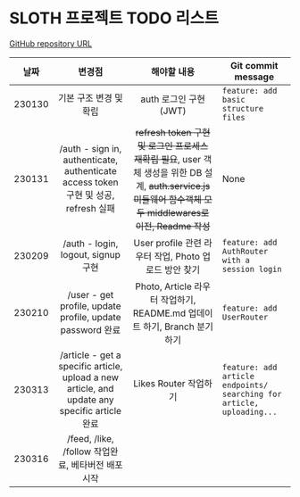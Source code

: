 # SLOTH 프로젝트 TODO 리스트

[GitHub repository URL](https://github.com/kcdevdes/Sloth-server)

날짜 | 변경점 | 해야할 내용 | Git commit message 
---|:---:|:---:|---
230130 | 기본 구조 변경 및 확립 | auth 로그인 구현 (JWT) | `feature: add basic structure files`
230131 | /auth - sign in, authenticate, authenticate access token 구현 및 성공, refresh 실패 | ~~refresh token 구현 및 로그인 프로세스 재확립 필요~~, user 객체 생성을 위한 DB 설계, ~~auth.service.js 미들웨어 함수객체 모두 middlewares로 이전, Readme 작성~~ | None
230209 | /auth - login, logout, signup 구현| User profile 관련 라우터 작업, Photo 업로드 방안 찾기 | `feature: add AuthRouter with a session login`
230210 | /user - get profile, update profile, update password 완료 | Photo, Article 라우터 작업하기, README.md 업데이트 하기, Branch 분기하기 | `feature: add UserRouter`
230313 | /article - get a specific article, upload a new article, and update any specific article 완료 | Likes Router 작업하기 | `feature: add article endpoints/ searching for article, uploading...`
230316 | /feed, /like, /follow 작업완료, 베타버전 배포 시작 | 